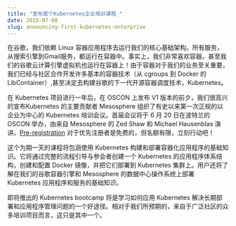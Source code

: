 ```yaml
---
title: "宣布首个Kubernetes企业培训课程 "
date: 2015-07-08
slug: announcing-first-kubernetes-enterprise
---
```


在谷歌，我们依赖 Linux 容器应用程序去运行我们的核心基础架构。所有服务，从搜索引擎到Gmail服务，都运行在容器中。事实上，我们非常喜欢容器，甚至我们的谷歌云计算引擎虚拟机也运行在容器上！由于容器对于我们的业务至关重要，我们已经与社区合作开发许多基本的容器技术（从 cgroups 到 Docker 的 LibContainer）,甚至决定去构建谷歌的下一代开源容器调度技术，Kubernetes。

在 Kubernetes 项目进行一年后，在 OSCON 上发布 V1 版本的前夕，我们很高兴的宣布Kubernetes 的主要贡献者 Mesosphere 组织了有史以来第一次正规的以企业为中心的 Kubernetes 培训会议。首届会议将于 6 月 20 日在波特兰的 OSCON 举办，由来自 Mesosphere 的 Zed Shaw 和 Michael Hausenblas 演讲。[Pre-registration](https://mesosphere.com/training/kubernetes/) 对于优先注册者是免费的，但名额有限，立刻行动吧！

这个为期一天的课程将包涵使用 Kubernetes 构建和部署容器化应用程序的基础知识。它将通过完整的流程引导与参会者创建一个 Kubernetes 的应用程序体系结构，创建和配置 Docker 镜像，并把它们部署到 Kubernetes 集群上。用户还将了解在我们的谷歌容器引擎和 Mesosphere 的数据中心操作系统上部署 Kubernetes 应用程序和服务的基础知识。

即将推出的 Kubernetes bootcamp 将是学习如何应用 Kubernetes 解决长期部署和应用程序管理问题的一个好途径。相对于我们所预期的，来自于广泛社区的众多培训项目而言，这只是其中一个。
